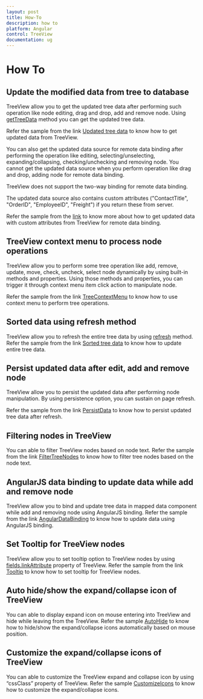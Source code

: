 ```yaml
---
layout: post
title: How-To
description: how to
platform: Angular
control: TreeView
documentation: ug
---
```



# How To

## Update the modified data from tree to database

TreeView allow you to get the updated tree data after performing such operation like node editing, drag and drop, add and remove node. Using [getTreeData](http://help.syncfusion.com/api/js/ejtreeview#methods:gettreedata) method you can get the updated tree data. 

Refer the sample from the link [Updated tree data](http://jsplayground.syncfusion.com/3f1qqqm1#) to know how to get updated data from TreeView.

You can also get the updated data source for remote data binding after performing the operation like editing, selecting/unselecting, expanding/collapsing, checking/unchecking and removing node. You cannot get the updated data source when you perform operation like drag and drop, adding node for remote data binding.

TreeView does not support the two-way binding for remote data binding.

The updated data source also contains custom attributes ("ContactTitle", "OrderID", "EmployeeID", "Freight") if you return these from server.

Refer the sample from the [link](http://jsplayground.syncfusion.com/Sync_npcvce4g) to know more about how to get updated data with custom attributes from TreeView for remote data binding.

## TreeView context menu to process node operations

TreeView allow you to perform some tree operation like add, remove, update, move, check, uncheck, select node dynamically by using built-in methods and properties. Using those methods and properties, you can trigger it through context menu item click action to manipulate node. 

Refer the sample from the link [TreeContextMenu](http://jsplayground.syncfusion.com/paehr5xx#) to know how to use context menu to perform tree operations. 

## Sorted data using refresh method

TreeView allow you to refresh the entire tree data by using [refresh](http://help.syncfusion.com/api/js/ejtreeview#methods:refresh) method. Refer the sample from the link [Sorted tree data](http://jsplayground.syncfusion.com/ded1kjs4#) to know how to update entire tree data.

## Persist updated data after edit, add and remove node

TreeView allow you to persist the updated data after performing node manipulation. By using persistence option, you can sustain on page refresh.

Refer the sample from the link [PersistData](http://jsplayground.syncfusion.com/szaem5fo#) to know how to persist updated tree data after refresh.

## Filtering nodes in TreeView

You can able to filter TreeView nodes based on node text. Refer the sample from the link [FilterTreeNodes](http://jsplayground.syncfusion.com/vbxs3mi0#) to know how to filter tree nodes based on the node text.

## AngularJS data binding to update data while add and remove node

TreeView allow you to bind and update tree data in mapped data component while add and removing node using AngularJS binding. Refer the sample from the link [AngularDataBinding](http://jsplayground.syncfusion.com/vcxy2cke#) to know how to update data using AngularJS binding.

## Set Tooltip for TreeView nodes

TreeView allow you to set tooltip option to TreeView nodes by using [fields.linkAttribute](http://help.syncfusion.com/api/js/ejtreeview#members:fields-linkattribute) property of TreeView. Refer the sample from the link [Tooltip](http://jsplayground.syncfusion.com/nbdo3l5g#) to know how to set tooltip for TreeView nodes.

## Auto hide/show the expand/collapse icon of TreeView

You can able to display expand icon on mouse entering into TreeView and hide while leaving from the TreeView. Refer the sample [AutoHide](http://jsplayground.syncfusion.com/wrm34bii#) to know how to hide/show the expand/collapse icons automatically based on mouse position.

## Customize the expand/collapse icons of TreeView

You can able to customize the TreeView expand and collapse icon by using “cssClass” property of TreeView. Refer the sample [CustomizeIcons](http://jsplayground.syncfusion.com/jeqtepz0#) to know how to customize the expand/collapse icons.

